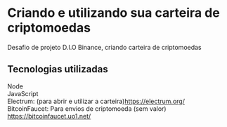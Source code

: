 # Criando e utilizando sua carteira de criptomoedas
Desafio de projeto D.I.O Binance, criando carteira de criptomoedas

## Tecnologias utilizadas
Node<br>
JavaScript<br>
Electrum: (para abrir e utilizar a carteira)https://electrum.org/<br>
BitcoinFaucet: Para envios de criptomoeda (sem valor) https://bitcoinfaucet.uo1.net/
